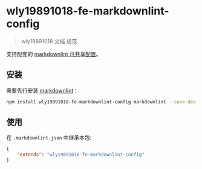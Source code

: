 <!--
 * @Author: wly19891018 wly574523605@163.com
 * @Date: 2024-02-16 15:15:40
 * @LastEditors: wly19891018 wly574523605@163.com
 * @LastEditTime: 2024-02-16 16:03:13
 * @FilePath: \spec1.0\packages\markdownlint-config\README.md
 * @Description: 这是默认设置,请设置`customMade`, 打开koroFileHeader查看配置 进行设置: https://github.com/OBKoro1/koro1FileHeader/wiki/%E9%85%8D%E7%BD%AE
-->
# wly19891018-fe-markdownlint-config

> wly19891018 文档 规范

支持配套的 [markdownlint 可共享配置](https://www.npmjs.com/package/markdownlint#optionsconfig)。

## 安装

需要先行安装 [markdownlint](https://www.npmjs.com/package/markdownlint)：

```bash
npm install wly19891018-fe-markdownlint-config markdownlint --save-dev
```

## 使用

在 `.markdownlint.json` 中继承本包:

```json
{
	"extends": "wly19891018-fe-markdownlint-config"
}
```
